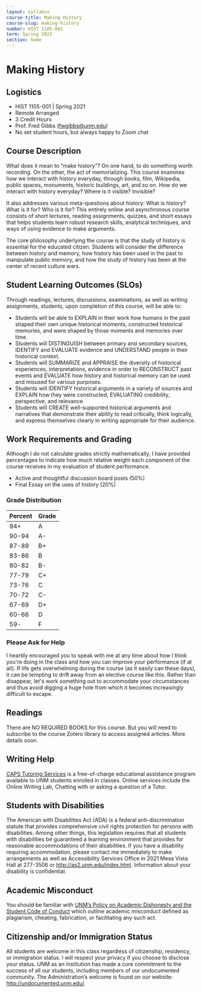 ```yaml
---
layout: syllabus
course-title: Making History
course-slug: making-history
number: HIST 1105-001
term: Spring 2021
section: home
---
```


# Making History

## Logistics
- HIST 1105-001 | Spring 2021
- Remote Arranged
- 3 Credit Hours
- Prof. Fred Gibbs \([fwgibbs@unm.edu](mailto:fwgibbs@unm.edu)\)
- No set student hours, but always happy to Zoom chat

## Course Description
What does it mean to “make history”? On one hand, to do something worth recording. On the other, the act of memorializing. This course examines how we interact with history everyday, through books, film, Wikipedia, public spaces, monuments, historic buildings, art, and so on. How do we interact with history everyday? Where is it visible? Invisible?

It also addresses various meta-questions about history: What is history? What is it for? Who is it for? This entirely online and asynchronous course consists of short lectures, reading assignments, quizzes, and short essays that helps students learn robust research skills, analytical techniques, and ways of using evidence to make arguments.

The core philosophy underlying the course is that the study of history is essential for the educated citizen. Students will consider the difference between history and memory, how history has been used in the past to manipulate public memory, and how the study of history has been at the center of recent culture wars.


## Student Learning Outcomes (SLOs)
Through readings, lectures, discussions, examinations, as well as writing assignments, students, upon completion of this course, will be able to:

* Students will be able to EXPLAIN in their work how humans in the past shaped their own unique historical moments, constructed historical memories, and were shaped by those moments and memories over time.
* Students will DISTINGUISH between primary and secondary sources, IDENTIFY and EVALUATE evidence and UNDERSTAND people in their historical context.
* Students will SUMMARIZE and APPRAISE the diversity of historical experiences, interpretations, evidence in order to RECONSTRUCT past events and EVALUATE how history and historical memory can be used and misused for various purposes.
* Students will IDENTIFY historical arguments in a variety of sources and EXPLAIN how they were constructed, EVALUATING credibility, perspective, and relevance.
* Students will CREATE well-supported historical arguments and narratives that demonstrate their ability to read critically, think logically, and express themselves clearly in writing appropriate for their audience.


## Work Requirements and Grading
Although I do not calculate grades strictly mathematically, I have provided percentages to indicate how much relative weight each component of the course receives in my evaluation of student performance.

- Active and thoughtful discussion board posts (50%)
- Final Essay on the uses of history (20%)

### Grade Distribution

Percent | Grade
--- | ---
94+ | A
90-94 | A-
87-89 | B+
83-86 | B
80-82 | B-
77-79 | C+
73-76 | C
70-72 | C-
67-69 | D+
60-66 | D
59- | F


### Please Ask for Help
I heartily encouraged you to speak with me at any time about how I think you're doing in the class and how you can improve your performance (if at all). If life gets overwhelming during the course (as it easily can these days), it can be tempting to drift away from an elective course like this. Rather than disappear, let's work something out to accommodate your circumstances and thus avoid digging a huge hole from which it becomes increasingly difficult to escape.

## Readings
There are NO REQUIRED BOOKS for this course. But you will need to subscribe to the course Zotero library to access assigned articles. More details soon.


## Writing Help
[CAPS Tutoring Services](http://caps.unm.edu/programs/online-tutoring/) is a free-of-charge educational assistance program available to UNM students enrolled in classes. Online services include the Online Writing Lab, Chatting with or asking a question of a Tutor.

## Students with Disabilities
The American with Disabilities Act (ADA) is a federal anti-discrimination statute that provides comprehensive civil rights protection for persons with disabilities. Among other things, this legislation requires that all students with disabilities be guaranteed a learning environment that provides for reasonable accommodations of their disabilities. If you have a disability requiring accommodation, please contact me immediately to make arrangements as well as Accessibility Services Office in 2021 Mesa Vista Hall at 277-3506 or http://as2.unm.edu/index.html. Information about your disability is confidential.

## Academic Misconduct
You should be familiar with [UNM’s Policy on Academic Dishonesty and the Student Code of Conduct](http://pathfinder.unm.edu/policies.htm#studentcode) which outline academic misconduct defined as plagiarism, cheating, fabrication, or facilitating any such act.

## Citizenship and/or Immigration Status
All students are welcome in this class regardless of citizenship, residency, or immigration status.  I will respect your privacy if you choose to disclose your status. UNM as an institution has made a core commitment to the success of all our students, including members of our undocumented community.  The Administration’s welcome is found on our website: http://undocumented.unm.edu/.
